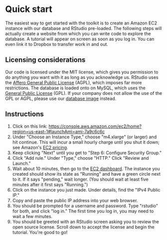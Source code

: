 # Quick start

The easiest way to get started with the toolkit is to create an Amazon EC2 instance with our database and RStudio pre-loaded. The following steps will actually create a website from which you can write code to explore the database. A tutorial will appear on screen as soon as you log in. You can even link it to Dropbox to transfer work in and out.

## Licensing considerations

Our code is licensed under the MIT license, which gives you permission to do anything you want with it as long as you acknowledge us. RStudio uses the [Affero General Public License](https://www.gnu.org/licenses/agpl-3.0.en.html) (AGPL), which imposes far more restrictions. The database is loaded onto on MySQL, which uses the [General Public License](https://www.gnu.org/licenses/gpl-3.0.en.html) (GPL). If your company does not allow the use of the GPL or AGPL, please use our [database image](http://990.charitynavigator.org/clone-database) instead.

## Instructions

1. Click on this link: https://console.aws.amazon.com/ec2/home?region=us-east-1#launchAmi=ami-7a9c6c6c
1. Under "Choose an Instance Type," choose "m4.xlarge" (or larger) and hit continue. This will incur a small hourly charge until you shut it down; see Amazon's [EC2 pricing](https://aws.amazon.com/ec2/pricing/on-demand/). 
1. Keep clicking "Next" until you get to "Step 6: Configure Security Group."
1. Click "Add rule." Under "Type," choose "HTTP." Click "Review and Launch."
1. Wait about 10 minutes, then go to the [EC2 dashboard](https://console.aws.amazon.com/ec2). The instance you created should show its state as "Running" and have a green circle next to it. If it says "pending," wait longer. (You should wait at least five minutes after it first says "Running.")
1. Click on the instance you just made. Under details, find the "IPv4 Public IP."
1. Copy and paste the public IP address into your web browser. 
1. You should be prompted for a username and password. Type "rstudio" for both, and click "log in." The first time you log in, you may need to wait a few minutes.
1. You should be greeted with an RStudio screen asking you to review the open source license. Scroll down to accept the license and begin the tutorial. You're good to go!
